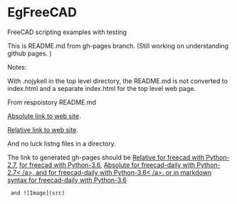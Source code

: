 # EgFreeCAD
FreeCAD scripting examples with testing

This is README.md from gh-pages branch.
(Still working on understanding github pages. )

Notes: 

With .nojykell in the top level directory, the README.md is not converted to index.html and a separate index.html for the top level web page.

From respoistory README.md  

<a href="https://pdgilbert.github.io/EgFreeCAD/index.html">Absolute link to web site</a>.

<a href="index.html">Relative link to web site</a>.

And no luck listng files in a directory.

The link to generated gh-pages should be
<a href="build_freecad/Python-2.7/html">Relative for freecad with Python-2.7</a>, 
<a href="build_freecad/Python-2.7/html">for freecad with Python-3.6</a>, 
<a href="https://pdgilbert.github.io/EgFreeCAD/build_freecad-daily/Python-2.7/html">Absolute for freecad-daily with Python-2.7<
/a>, 
and
<a href="build_freecad-daily/Python-2.7/html">for freecad-daily with Python-3.6<
/a>.
or in markdown syntax
[for freecad-daily with Python-3.6](build_freecad-daily/Python-2.7/html)

```
 and ![Image](src)
```
